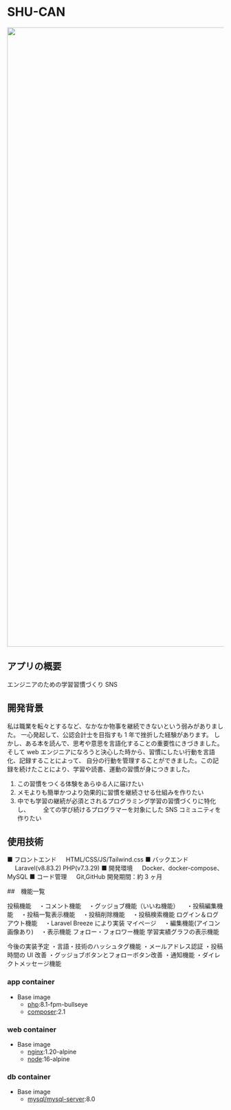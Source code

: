 # SHU-CAN

<p align="center">
    <img width="1440" alt="スクリーンショット 2022-05-31 11 47 46" src="https://user-images.githubusercontent.com/63633583/171083119-f0220c4f-da86-408a-9212-f8e1b979c528.png" alt="top view">
</p>

## アプリの概要

エンジニアのための学習習慣づくり SNS

## 開発背景

私は職業を転々とするなど、なかなか物事を継続できないという弱みがありました。
一心発起して、公認会計士を目指すも 1 年で挫折した経験があります。
しかし、ある本を読んで、思考や意思を言語化することの重要性にきづきました。
そして web エンジニアになろうと決心した時から、習慣にしたい行動を言語化、記録することによって、
自分の行動を管理することができました。この記録を続けたことにより、学習や読書、運動の習慣が身につきました。

1. この習慣をつくる体験をあらゆる人に届けたい
2. メモよりも簡単かつより効果的に習慣を継続させる仕組みを作りたい
3. 中でも学習の継続が必須とされるプログラミング学習の習慣づくりに特化し、
   　　全ての学び続けるプログラマーを対象にした SNS コミュニティを作りたい

## 使用技術

■ フロントエンド
　 HTML/CSS/JS/Tailwind.css
■ バックエンド
　 Laravel(v8.83.2) PHP(v7.3.29)
■ 開発環境
　 Docker、docker-compose、MySQL
■ コード管理
　 Git,GitHub
開発期間：約 3 ヶ月

##　機能一覧

投稿機能
　・コメント機能
　・グッジョブ機能（いいね機能）
　・投稿編集機能
　・投稿一覧表示機能
　・投稿削除機能
　・投稿検索機能
ログイン＆ログアウト機能
　・Laravel Breeze により実装
マイページ
　・編集機能(アイコン画像あり)
　・表示機能
フォロー・フォロワー機能
学習実績グラフの表示機能

今後の実装予定
・言語・技術のハッシュタグ機能
・メールアドレス認証
・投稿時間の UI 改善
・グッジョブボタンとフォローボタン改善
・通知機能
・ダイレクトメッセージ機能

### app container

-   Base image
    -   [php](https://hub.docker.com/_/php):8.1-fpm-bullseye
    -   [composer](https://hub.docker.com/_/composer):2.1

### web container

-   Base image
    -   [nginx](https://hub.docker.com/_/nginx):1.20-alpine
    -   [node](https://hub.docker.com/_/node):16-alpine

### db container

-   Base image
    -   [mysql/mysql-server](https://hub.docker.com/r/mysql/mysql-server):8.0
